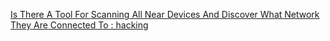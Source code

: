 
[Is There A Tool For Scanning All Near Devices And Discover What Network They Are Connected To : hacking](https://old.reddit.com/r/hacking/comments/pfqxt8/is_there_a_tool_for_scanning_all_near_devices_and)
